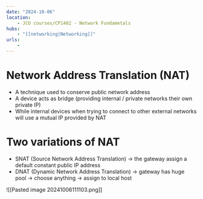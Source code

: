 ```yaml
---
date: "2024-10-06"
location: 
    - JCU courses/CP1402 - Network Fundametals
hubs: 
    - "[[networking|Networking]]"
urls:
    - 
---
```


# Network Address Translation (NAT)
+ A technique used to conserve public network address
+ A device acts as bridge (providing internal / private networks their own private IP) 
+ While internal devices when trying to connect to other external networks will use a mutual IP provided by NAT

# Two variations of NAT
+ SNAT (Source Network Address Translation) -> the gateway assign a default constant public IP address 
+ DNAT (Dynamic Network Address Translation) -> gateway has huge pool -> choose anything -> assign to local host

![[Pasted image 20241006111103.png]]

